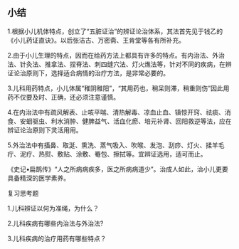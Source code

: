 ## 小结

1.根据小儿机体特点，创立了“五脏证治”的辨证论治体系，其法首先见于钱乙的《小儿药证直诀》。以后张洁古、万密斋、王肯堂等各有所补充。

2.由于小儿生理的特点，因而在给药方法上都具有许多的特点。有内治法、外治法、针灸法、推拿法、捏脊法、刺四缝穴法、灯火燋法等，针对不同的疾病，在辨证论治原则下，选择适合病情的治疗方法，是非常必要的。

3.儿科用药特点，小儿体属“稚阴稚阳”，“其用药也，稍呆则滞，稍重则伤”因此用药不仅要及时、正确，还必须注意谨慎。

4.在内治法中有疏风解表、止咳平喘、清热解毒、凉血止血、镇惊开窍、祛痰、消食、安蛔驱虫、利水消肿、健脾益气、活血化瘀、培元补肾、回阳救逆等法，应在辨证论治原则下灵活用用。

5.外治法中有搐鼻、取涎、熏洗、蒸气吸入、吹喉、发泡、刮痧、灯火、揉羊毛疔、泥疗、热熨、敷贴、涂敷、罨包、擦拭等。宜辨证选用，适可而止。

《史记•扁鹊传》“人之所病病疾多，医之所病病道少”。治成人如此，治小儿更要具备精深的医学素养。

复习思考题

1.儿科辨证以何为准绳，为什么？

2.儿科疾病有哪些内治法与外治法?

3.儿科疾病的治疗用药有哪些特点？
